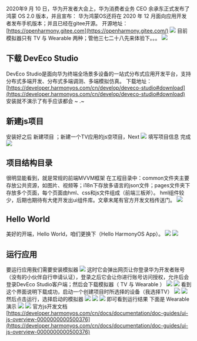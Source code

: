 2020年9 月 10 日，华为开发者大会上，华为消费者业务 CEO 余承东正式发布了鸿蒙 OS 2.0 版本，并且宣布： 华为鸿蒙OS还将在 2020 年 12 月面向应用开发者发布手机版本；并且已经在gitee开源。
开源地址： [https://openharmony.gitee.com](https://openharmony.gitee.com/)
![](assets/【记录】HarmonyOS-js开发应用体验/1.png)
目前模拟器只有 TV 与 Wearable 两种；管他三七二十八先来体验下。。。
![](assets/【记录】HarmonyOS-js开发应用体验/2.png)
## 下载 DevEco Studio
DevEco Studio是面向华为终端全场景多设备的一站式分布式应用开发平台，支持分布式多端开发、分布式多端调测、多端模拟仿真。
下载地址：
[https://developer.harmonyos.com/cn/develop/deveco-studio#download](https://developer.harmonyos.com/cn/develop/deveco-studio#download)
安装就不演示了有手应该都会 ~ .~
## 新建js项目
安装好之后 新建项目 ；新建一个TV应用的js空项目，Next
![](assets/【记录】HarmonyOS-js开发应用体验/3.png)
填写项目信息 完成
![](assets/【记录】HarmonyOS-js开发应用体验/4.png)
## 项目结构目录
很明显能看到，就是常规的前端MVVM框架
在工程目录中：common文件夹主要存放公共资源，如图片、视频等；i18n下存放多语言的json文件；pages文件夹下存放多个页面，每个页面由hml、css和js文件组成（前端三板斧）。 hml组件较少，后期也期待有大佬开发出ui组件库。文章末尾有官方开发文档传送门。
![](assets/【记录】HarmonyOS-js开发应用体验/5.png)
## Hello World
美好的开端，Hello World，咱们更换下（Hello HarmonyOS App）。
![](assets/【记录】HarmonyOS-js开发应用体验/6.png)
![](assets/【记录】HarmonyOS-js开发应用体验/7.png)
## 运行应用
要运行应用我们需要安装模拟器
![](assets/【记录】HarmonyOS-js开发应用体验/8.png)
这时它会弹出网页让你登录华为开发者账号（没有的小伙伴自行申请认证），登录之后它会让你进行账号访问授权，允许后会登录DevEco Studio客户端；然后会下载模拟器（ TV 与 Wearable ）
![](assets/【记录】HarmonyOS-js开发应用体验/9.png)
![](assets/【记录】HarmonyOS-js开发应用体验/10.png)
看到这个界面说明下载成功，启动一个创建项目时所选择的设备（我选择TV）
![](assets/【记录】HarmonyOS-js开发应用体验/11.png)
![](assets/【记录】HarmonyOS-js开发应用体验/12.png)
然后点击运行，选择启动的模拟器
![](assets/【记录】HarmonyOS-js开发应用体验/13.png)
![](assets/【记录】HarmonyOS-js开发应用体验/14.png)
![](assets/【记录】HarmonyOS-js开发应用体验/15.png)
即可看到运行结果
下面是 Wearable 演示
![](assets/【记录】HarmonyOS-js开发应用体验/16.png)
![](assets/【记录】HarmonyOS-js开发应用体验/17.png)
官方js开发文档
[https://developer.harmonyos.com/cn/docs/documentation/doc-guides/ui-js-overview-0000000000500376](https://developer.harmonyos.com/cn/docs/documentation/doc-guides/ui-js-overview-0000000000500376)
